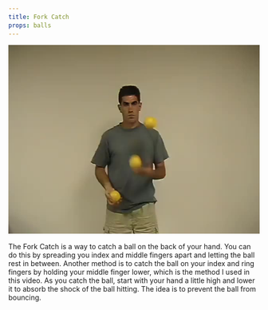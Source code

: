 ```yaml
---
title: Fork Catch
props: balls
---
```


![Fork Catch](/site/videos/poster/forkcatch.jpg)

The Fork Catch is a way to catch a ball on the back of your hand. You can do this by spreading you index and middle fingers apart and letting the ball rest in between. Another method is to catch the ball on your index and ring fingers by holding your middle finger lower, which is the method I used in this video. As you catch the ball, start with your hand a little high and lower it to absorb the shock of the ball hitting. The idea is to prevent the ball from bouncing.

